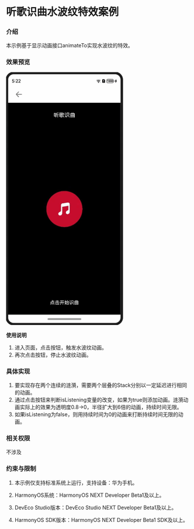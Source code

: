 # 听歌识曲水波纹特效案例

### 介绍

本示例基于显示动画接口animateTo实现水波纹的特效。

### 效果预览

![](../../../../../../screenshots/device/WaterRipples.gif)

**使用说明**

1. 进入页面，点击按钮，触发水波纹动画。 
2. 再次点击按钮，停止水波纹动画。

### 具体实现

1. 要实现存在两个连续的涟漪，需要两个层叠的Stack分别以一定延迟进行相同的动画。
2. 通过点击按钮来判断isListening变量的改变，如果为true则添加动画。涟漪动画实际上的效果为透明度0.8->0，半径扩大到6倍的动画，持续时间无限。
3. 如果isListening为false，则用持续时间为0的动画来打断持续时间无限的动画。

### 相关权限

不涉及

### 约束与限制

1. 本示例仅支持标准系统上运行，支持设备：华为手机。

2. HarmonyOS系统：HarmonyOS NEXT Developer Beta1及以上。

3. DevEco Studio版本：DevEco Studio NEXT Developer Beta1及以上。

4. HarmonyOS SDK版本：HarmonyOS NEXT Developer Beta1 SDK及以上。